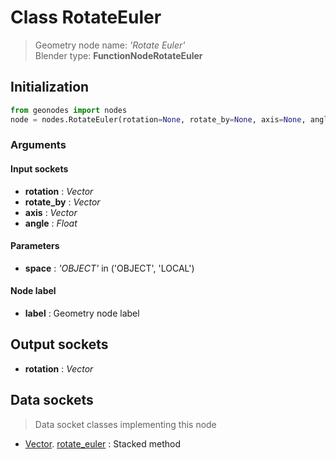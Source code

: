 
# Class RotateEuler

> Geometry node name: _'Rotate Euler'_<br>Blender type:  **FunctionNodeRotateEuler**

## Initialization


```python
from geonodes import nodes
node = nodes.RotateEuler(rotation=None, rotate_by=None, axis=None, angle=None, space='OBJECT', label=None)
```


### Arguments


#### Input sockets



- **rotation** : _Vector_
- **rotate_by** : _Vector_
- **axis** : _Vector_
- **angle** : _Float_



#### Parameters



- **space** : _'OBJECT'_ in ('OBJECT', 'LOCAL')



#### Node label



- **label** : Geometry node label



## Output sockets



- **rotation** : _Vector_



## Data sockets

> Data socket classes implementing this node


- [Vector](aaa). [rotate_euler](bbb) : Stacked method


